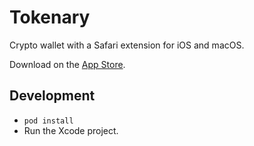 # Tokenary
Crypto wallet with a Safari extension for iOS and macOS.

Download on the [App Store](https://tokenary.io/get).

## Development

* `pod install`
* Run the Xcode project.
